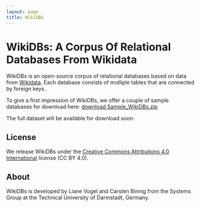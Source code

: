 ```yaml
---
layout: page
title: WikiDBs
---
```


# WikiDBs: A Corpus Of Relational Databases From Wikidata

WikiDBs is an open-source corpus of relational databases based on data from [Wikidata](https://www.wikidata.org/). Each database consists of mutliple tables that are connected by foreign keys.

To give a first impression of WikiDBs, we offer a couple of sample databases for download here: [download Sample_WikiDBs.zip](https://github.com/WikiDBs/wikidbs.github.io/blob/main/data/Sample_WikiDBs.zip "download")

The full dataset will be available for download soon.

## License
We release WikiDBs under the [Creative Commons Attributions 4.0 International](https://creativecommons.org/licenses/by/4.0/) license (CC BY 4.0). 

## About
WikiDBs is developed by Liane Vogel and Carsten Binnig from the Systems Group at the Technical University of Darmstadt, Germany. 
